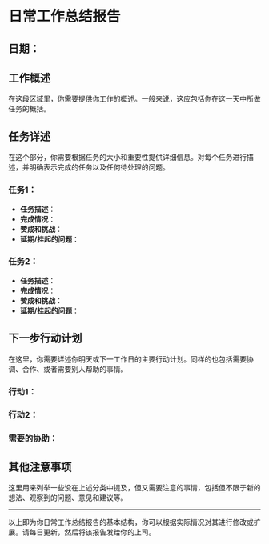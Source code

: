 # 日常工作总结报告

## 日期： 

## 工作概述
在这段区域里，你需要提供你工作的概述。一般来说，这应包括你在这一天中所做任务的概括。

## 任务详述
在这个部分，你需要根据任务的大小和重要性提供详细信息。对每个任务进行描述，并明确表示完成的任务以及任何待处理的问题。

### 任务1：
- **任务描述**：
- **完成情况**：
- **赞成和挑战**：
- **延期/挂起的问题**：

### 任务2：
- **任务描述**：
- **完成情况**：
- **赞成和挑战**：
- **延期/挂起的问题**：

## 下一步行动计划
在这里，你需要详述你明天或下一工作日的主要行动计划。同样的也包括需要协调、合作、或者需要别人帮助的事情。

### 行动1：
### 行动2：
### 需要的协助：

## 其他注意事项
这里用来列举一些没在上述分类中提及，但又需要注意的事情，包括但不限于新的想法、观察到的问题、意见和建议等。

----
以上即为你日常工作总结报告的基本结构，你可以根据实际情况对其进行修改或扩展。请每日更新，然后将该报告发给你的上司。